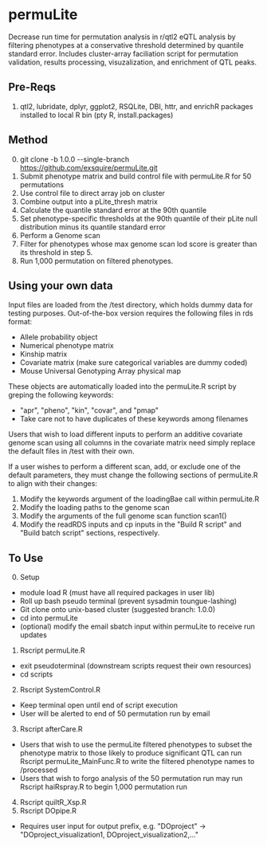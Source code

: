 # permuLite
Decrease run time for permutation analysis in r/qtl2 eQTL analysis by filtering phenotypes at a conservative threshold determined by quantile standard error. Includes cluster-array faciliation script for permutation validation, results processing, visuzalization, and enrichment of QTL peaks. 

## Pre-Reqs
1. qtl2, lubridate, dplyr, ggplot2, RSQLite, DBI, httr, and enrichR packages installed to local R bin (pty R, install.packages)

## Method
0. git clone -b 1.0.0 --single-branch https://github.com/exsquire/permuLite.git
1. Submit phenotype matrix and build control file with permuLite.R for 50 permutations
2. Use control file to direct array job on cluster
3. Combine output into a pLite_thresh matrix
4. Calculate the quantile standard error at the 90th quantile
5. Set phenotype-specific thresholds at the 90th quantile of their pLite null distribution minus its quantile standard error
6. Perform a Genome scan 
7. Filter for phenotypes whose max genome scan lod score is greater than its threshold in step 5. 
8. Run 1,000 permutation on filtered phenotypes. 

## Using your own data
Input files are loaded from the /test directory, which holds dummy data for testing purposes. Out-of-the-box version requires the following files in rds format:
- Allele probability object
- Numerical phenotype matrix
- Kinship matrix
- Covariate matrix (make sure categorical variables are dummy coded)
- Mouse Universal Genotyping Array physical map 

These objects are automatically loaded into the permuLite.R script by greping the following keywords:
- "apr", "pheno", "kin", "covar", and "pmap"
- Take care not to have duplicates of these keywords among filenames

Users that wish to load different inputs to perform an additive covariate genome scan using all columns in the covariate matrix need simply replace the default files in /test with their own.

If a user wishes to perform a different scan, add, or exclude one of the default parameters, they must change the following sections of permuLite.R to align with their changes: 

 1. Modify the keywords argument of the loadingBae call within permuLite.R
 2. Modify the loading paths to the genome scan
 3. Modify the arguments of the full genome scan function scan1()
 4. Modify the readRDS inputs and cp inputs in the "Build R script" and "Build batch script" sections, respectively. 

## To Use
0. Setup
 - module load R (must have all required packages in user lib)
 - Roll up bash pseudo terminal (prevent sysadmin toungue-lashing)
 - Git clone onto unix-based cluster (suggested branch: 1.0.0)
 - cd into permuLite
 - (optional) modify the email sbatch input within permuLite to receive run updates
1. Rscript permuLite.R
 - exit pseudoterminal (downstream scripts request their own resources)  
 - cd scripts  
2. Rscript SystemControl.R
 - Keep terminal open until end of script execution
 - User will be alerted to end of 50 permutation run by email
3. Rscript afterCare.R 
 - Users that wish to use the permuLite filtered phenotypes to subset the phenotype matrix to those likely to produce significant QTL can run Rscript permuLite_MainFunc.R to write the filtered phenotype names to /processed
 - Users that wish to forgo analysis of the 50 permutation run may run Rscript haiRspray.R to begin 1,000 permutation run
4. Rscript quiltR_Xsp.R
5. Rscript DOpipe.R
 - Requires user input for output prefix, e.g. "DOproject" -> "DOproject_visualization1, DOproject_visualization2,..."


